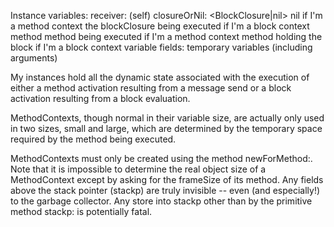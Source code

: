 Instance variables:	receiver: <Object> (self)	closureOrNil: <BlockClosure|nil> 		nil if I'm a method context		the blockClosure being executed if I'm a block context	method <CompiledMethod> 		method being executed if I'm a method context		method holding the block if I'm a block context	variable fields: <Object> temporary variables (including arguments)My instances hold all the dynamic state associated with the execution of either a method activation resulting from a message send or a block activation resulting from a block evaluation.	MethodContexts, though normal in their variable size, are actually only used in two sizes, small and large, which are determined by the temporary space required by the method being executed.MethodContexts must only be created using the method newForMethod:.  Note that it is impossible to determine the real object size of a MethodContext except by asking for the frameSize of its method.  Any fields above the stack pointer (stackp) are truly invisible -- even (and especially!) to the garbage collector.  Any store into stackp other than by the primitive method stackp: is potentially fatal.